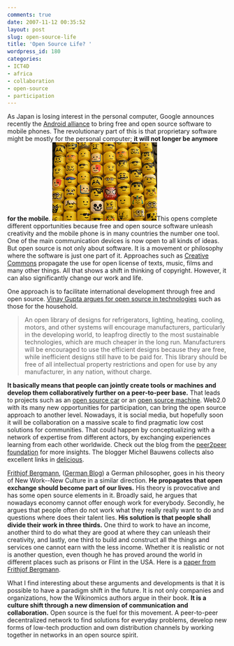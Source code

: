 ```yaml
---
comments: true
date: 2007-11-12 00:35:52
layout: post
slug: open-source-life
title: 'Open Source Life? '
wordpress_id: 180
categories:
- ICT4D
- africa
- collaboration
- open-source
- participation
---
```


As Japan is losing interest in the personal computer, Google announces recently the [Android alliance](http://www.openhandsetalliance.com/index.html) to bring free and open source software to mobile phones. The revolutionary part of this is that proprietary software might be mostly for the personal computer; **it will not longer be anymore for the mobile**. [![lego.jpg](/images/lego.jpg)](http://www.flickr.com/photos/richard_am/116775447/)This opens complete different opportunities because free and open source software unleash creativity and the mobile phone is in many countries the number one tool. One of the main communication devices is now open to all kinds of ideas.
But open source is not only about software. It is a movement or philosophy where the software is just one part of it. Approaches such as [Creative Commons](http://en.wikipedia.org/wiki/Creative_Commons) propagate the use for open license of texts, music, films and many other things. All that shows a shift in thinking of copyright. However, it can also significantly change our work and life.

One approach is to facilitate international development through free and open source. [Vinay Gupta argues for open source in technologies](http://www.guptaoption.com/5.open_source_development.php) such as those for the household.


> An open library of designs for refrigerators, lighting, heating, cooling, motors,  and other systems will encourage manufacturers, particularly in the  developing world, to leapfrog directly to the most sustainable technologies,  which are much cheaper in the long run. Manufacturers will be encouraged to  use the efficient designs because they are free, while inefficient designs still  have to be paid for. This library should be free of  all intellectual property restrictions and open for use by any manufacturer, in  any nation, without charge.


**It basically means that people can jointly create tools or machines and develop them collaboratively further on a peer-to-peer base.** That leads to projects such as an [open source car](http://www.theoscarproject.org/) or an [open ](http://opensourcemachine.org)[source machine](http://opensourcemachine.org). Web2.0 with its many new opportunities for participation, can bring the open source approach to another level. Nowadays, it is social media, but hopefully soon it will be collaboration on a massive scale to find pragmatic low cost solutions for communities.  That could happen by conceptualizing with a network of expertise from different actors, by exchanging experiences learning from each other worldwide. Check out the blog from the [peer2peer foundation](http://blog.p2pfoundation.net) for more insights. The blogger Michel Bauwens collects also excellent links in [delicious](http://del.icio.us/mbauwens).

[Frithjof Bergmann](http://en.wikipedia.org/wiki/Frithjof_Bergmann), ([German Blog](http://fbergmann.blogspot.com/)) a German philosopher, goes in his theory of New Work--New Culture in a similar direction. **He propagates that open exchange should become part of our lives.** His theory is provocative and has some open source elements in it. Broadly said, he argues that nowadays economy cannot offer enough work for everybody. Secondly, he argues that people often do not work what they really really want to do and questions where does their talent lies. **His solution is that people shall divide their work in three thirds.** One third to work to have an income, another third to do what they are good at where they can unleash their creativity, and lastly, one third to build and construct all the things and services one cannot earn with the less income. Whether it is realistic or not is another question, even though he has proved around the world in different places such as prisons or Flint in the USA. Here is a [paper from Frithjof Bergmann](http://www.newwork-newculture.net/downloads/johns2020.pdf).

What I find interesting about these arguments and developments is that it is possible to have a paradigm shift in the future. It is not only companies and organizations, how the Wikinomics authors argue in their book. **It is a culture shift through a new dimension of communication and collaboration.** Open source is the fuel for this movement. A peer-to-peer decentralized network to find solutions for everyday problems, develop new forms of low-tech production and own distribution channels by working together in networks in an open source spirit.
